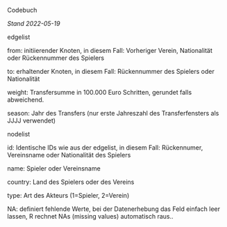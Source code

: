 Codebuch

*Stand 2022-05-19*


	
edgelist

from: initiierender Knoten, in diesem Fall: Vorheriger Verein, Nationalität oder Rückennummer des Spielers

to: erhaltender Knoten, in diesem Fall: Rückennummer des Spielers oder Nationalität

weight: Transfersumme in 100.000 Euro Schritten, gerundet falls abweichend.

season: Jahr des Transfers (nur erste Jahreszahl des Transferfensters als JJJJ verwendet)


	
nodelist

id: Identische IDs wie aus der edgelist, in diesem Fall: Rückennumer, Vereinsname oder Nationalität des Spielers

name: Spieler oder Vereinsname

country: Land des Spielers oder des Vereins

type: Art des Akteurs (1=Spieler, 2=Verein)
	


	
NA: definiert fehlende Werte, bei der Datenerhebung das Feld einfach leer lassen, R rechnet NAs (missing values) automatisch raus..
	
